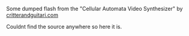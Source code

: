 Some dumped flash from the "Cellular Automata Video Synthesizer" by [critterandguitari.com](critterandguitari.com)

Couldnt find the source anywhere so here it is. 

